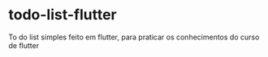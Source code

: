 # todo-list-flutter
To do list simples feito em flutter, para praticar os conhecimentos do curso de flutter

